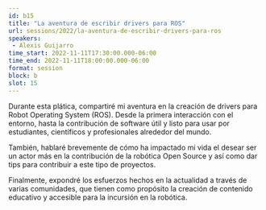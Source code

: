 ```yaml
---
id: b15
title: "La aventura de escribir drivers para ROS"
url: sessions/2022/la-aventura-de-escribir-drivers-para-ros 
speakers:
 - Alexis Guijarro
time_start: 2022-11-11T17:30:00.000-06:00
time_end: 2022-11-11T18:00:00.000-06:00
format: session
block: b
slot: 15
---
```


Durante esta plática, compartiré mi aventura en la creación de drivers para Robot Operating System (ROS). Desde la primera interacción con el entorno, hasta la contribución de software útil y listo para usar por estudiantes, científicos y profesionales alrededor del mundo.

También, hablaré brevemente de cómo ha impactado mi vida el desear ser un actor más en la contribución de la robótica Open Source y así como dar tips para contribuir a este tipo de proyectos.

Finalmente, expondré los esfuerzos hechos en la actualidad a través de varias comunidades, que tienen como propósito la creación de contenido educativo y accesible para la incursión en la robótica.